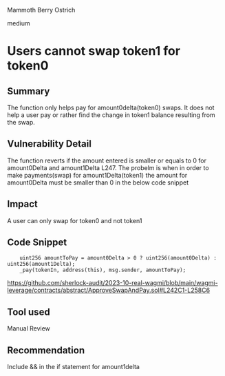 Mammoth Berry Ostrich

medium

# Users cannot swap token1 for token0
## Summary
The function only helps pay for amount0delta(token0) swaps. It does not help a user pay or rather find the change in token1 balance resulting from the swap.
## Vulnerability Detail
The function reverts if the amount entered is smaller or equals to 0 for amount0Delta and amount1Delta L247. The probelm is when in order to make payments(swap) for amount1Delta(token1) the amount for amount0Delta must be smaller than 0 in the below code snippet
## Impact
A user can only swap for token0 and not token1
## Code Snippet
        uint256 amountToPay = amount0Delta > 0 ? uint256(amount0Delta) : uint256(amount1Delta);
        _pay(tokenIn, address(this), msg.sender, amountToPay);

https://github.com/sherlock-audit/2023-10-real-wagmi/blob/main/wagmi-leverage/contracts/abstract/ApproveSwapAndPay.sol#L242C1-L258C6
## Tool used

Manual Review

## Recommendation
Include && in the if statement for amount1delta